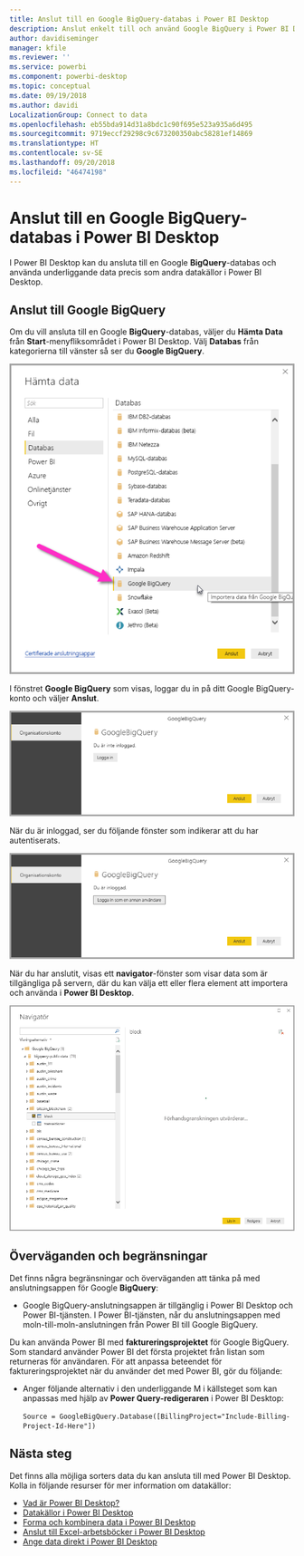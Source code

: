 ```yaml
---
title: Anslut till en Google BigQuery-databas i Power BI Desktop
description: Anslut enkelt till och använd Google BigQuery i Power BI Desktop
author: davidiseminger
manager: kfile
ms.reviewer: ''
ms.service: powerbi
ms.component: powerbi-desktop
ms.topic: conceptual
ms.date: 09/19/2018
ms.author: davidi
LocalizationGroup: Connect to data
ms.openlocfilehash: eb55bda914d31a8bdc1c90f695e523a935a6d495
ms.sourcegitcommit: 9719eccf29298c9c673200350abc58281ef14869
ms.translationtype: HT
ms.contentlocale: sv-SE
ms.lasthandoff: 09/20/2018
ms.locfileid: "46474198"
---
```

# <a name="connect-to-a-google-bigquery-database-in-power-bi-desktop"></a>Anslut till en Google BigQuery-databas i Power BI Desktop
I Power BI Desktop kan du ansluta till en Google **BigQuery**-databas och använda underliggande data precis som andra datakällor i Power BI Desktop.

## <a name="connect-to-google-bigquery"></a>Anslut till Google BigQuery
Om du vill ansluta till en Google **BigQuery**-databas, väljer du **Hämta Data** från **Start**-menyfliksområdet i Power BI Desktop. Välj **Databas** från kategorierna till vänster så ser du **Google BigQuery**.

![Hämta Data-dialogrutan för Google BigQuery](media/desktop-connect-bigquery/connect_bigquery_01.png)

I fönstret **Google BigQuery** som visas, loggar du in på ditt Google BigQuery-konto och väljer **Anslut**.

![Logga in på Google BigQuery](media/desktop-connect-bigquery/connect_bigquery_02.png)

När du är inloggad, ser du följande fönster som indikerar att du har autentiserats. 

![Inloggad på Google](media/desktop-connect-bigquery/connect_bigquery_02b.png)

När du har anslutit, visas ett **navigator**-fönster som visar data som är tillgängliga på servern, där du kan välja ett eller flera element att importera och använda i **Power BI Desktop**.

![Data från Google BigQuery](media/desktop-connect-bigquery/connect_bigquery_03.png)

## <a name="considerations-and-limitations"></a>Överväganden och begränsningar
Det finns några begränsningar och överväganden att tänka på med anslutningsappen för Google **BigQuery**:

* Google BigQuery-anslutningsappen är tillgänglig i Power BI Desktop och Power BI-tjänsten. I Power BI-tjänsten, når du anslutningsappen med moln-till-moln-anslutningen från Power BI till Google BigQuery.

Du kan använda Power BI med **faktureringsprojektet** för Google BigQuery. Som standard använder Power BI det första projektet från listan som returneras för användaren. För att anpassa beteendet för faktureringsprojektet när du använder det med Power BI, gör du följande:

 * Anger följande alternativ i den underliggande M i källsteget som kan anpassas med hjälp av **Power Query-redigeraren** i Power BI Desktop:

    ```Source = GoogleBigQuery.Database([BillingProject="Include-Billing-Project-Id-Here"])```

## <a name="next-steps"></a>Nästa steg
Det finns alla möjliga sorters data du kan ansluta till med Power BI Desktop. Kolla in följande resurser för mer information om datakällor:

* [Vad är Power BI Desktop?](desktop-what-is-desktop.md)
* [Datakällor i Power BI Desktop](desktop-data-sources.md)
* [Forma och kombinera data i Power BI Desktop](desktop-shape-and-combine-data.md)
* [Anslut till Excel-arbetsböcker i Power BI Desktop](desktop-connect-excel.md)   
* [Ange data direkt i Power BI Desktop](desktop-enter-data-directly-into-desktop.md)   

